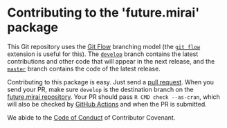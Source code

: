 
# Contributing to the 'future.mirai' package

This Git repository uses the [Git Flow](https://nvie.com/posts/a-successful-git-branching-model/) branching model (the [`git flow`](https://github.com/petervanderdoes/gitflow-avh) extension is useful for this).  The [`develop`](https://github.com/HenrikBengtsson/future.mirai/tree/develop) branch contains the latest contributions and other code that will appear in the next release, and the [`master`](https://github.com/HenrikBengtsson/future.mirai) branch contains the code of the latest release.

Contributing to this package is easy.  Just send a [pull request](https://help.github.com/articles/using-pull-requests/).  When you send your PR, make sure `develop` is the destination branch on the [future.mirai repository](https://github.com/HenrikBengtsson/future.mirai).  Your PR should pass `R CMD check --as-cran`, which will also be checked by  <a href="https://github.com/HenrikBengtsson/future.mirai/actions?query=workflow%3AR-CMD-check">GitHub Actions</a> and  when the PR is submitted.

We abide to the [Code of Conduct](https://www.contributor-covenant.org/version/2/0/code_of_conduct/) of Contributor Covenant.
